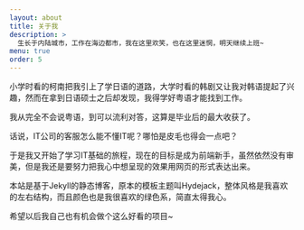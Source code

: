 ```yaml
---
layout: about
title: 关于我
description: >
  生长于内陆城市，工作在海边都市，我在这里欢笑，也在这里迷惘，明天继续上班~
menu: true
order: 5
---
```


小学时看的柯南把我引上了学日语的道路，大学时看的韩剧又让我对韩语提起了兴趣，然而在拿到日语硕士之后却发现，我得学好粤语才能找到工作。

我从完全不会说粤语，到可以流利对答，这算是毕业后的最大收获了。

话说，IT公司的客服怎么能不懂IT呢？哪怕是皮毛也得会一点吧？

于是我又开始了学习IT基础的旅程，现在的目标是成为前端新手，虽然依然没有审美，但是我还是要努力把我心中想呈现的效果用网页的形式表达出来。

本站是基于Jekyll的静态博客，原本的模板主题叫Hydejack，整体风格是我喜欢的左右结构，而且颜色也是我很喜欢的绿色系，简直太得我心。

希望以后我自己也有机会做个这么好看的项目~